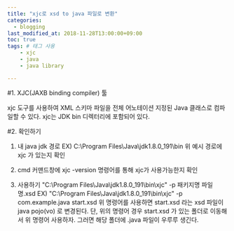 ```yaml
---
title: "xjc로 xsd to java 파일로 변환"
categories:
  - blogging
last_modified_at: 2018-11-28T13:00:00+09:00
toc: true
tags: # 태그 사용
    - xjc
    - java
    - java library

---
```


#1. XJC(JAXB binding compiler) 툴

xjc 도구를 사용하여 XML 스키마 파일을 전체 어노테이션 지정된 Java 클래스로 컴파일할 수 있다.
xjc는 JDK bin 디렉터리에 포함되어 있다.

#2. 확인하기
  1) 내 java jdk 경로
    EX) C:\Program Files\Java\jdk1.8.0_191\bin
    위 예시 경로에 xjc 가 있는지 확인
  2) cmd 커맨드창에 xjc -version 명령어를 통해 xjc가 사용가능한지 확인

3) 사용하기
 "C:\Program Files\Java\jdk1.8.0_191\bin\xjc" -p 패키지명 파일명.xsd
  EX) "C:\Program Files\Java\jdk1.8.0_191\bin\xjc" -p com.example.java start.xsd
  위 명령어를 사용하면 start.xsd 라는 xsd 파일이 java pojo(vo) 로 변경된다.
  단, 위의 명령어 경우 start.xsd 가 있는 폴더로 이동해서 위 명령어 사용하자.
  그러면 해당 폴더에 .java 파일이 우루루 생긴다.
